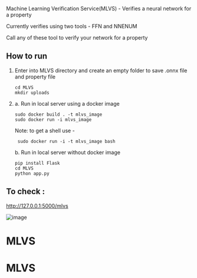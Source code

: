 Machine Learning Verification Service(MLVS) - Verifies a neural network for a property 

Currently verifies using two tools - FFN and NNENUM

Call any of these tool to verify your network for a property

How to run
-----------
1. Enter into MLVS directory and create an empty folder to save .onnx file and property file 

       cd MLVS
       mkdir uploads

2. 
    a. Run in local server using a docker image
     
       sudo docker build . -t mlvs_image
       sudo docker run -i mlvs_image
    
      Note: to get a shell use - 
        
        sudo docker run -i -t mlvs_image bash
    
    b. Run in local server without docker image
    
       pip install Flask
       cd MLVS
       python app.py
    

To check : 
--------
   http://127.0.0.1:5000/mlvs
       
  ![image](https://user-images.githubusercontent.com/41421406/128775429-84342b71-1d32-42fa-a1ba-a333cd05643a.png)

   

# MLVS
# MLVS
